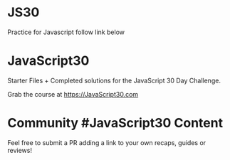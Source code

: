 # JS30
Practice for Javascript
follow link below
# JavaScript30
Starter Files + Completed solutions for the JavaScript 30 Day Challenge.

Grab the course at https://JavaScript30.com
# Community #JavaScript30 Content
Feel free to submit a PR adding a link to your own recaps, guides or reviews!
